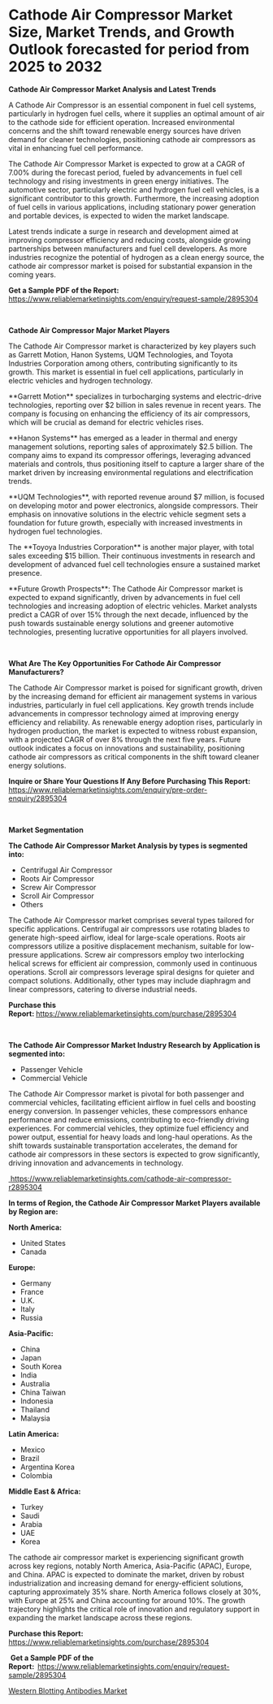 <p><h1>Cathode Air Compressor Market Size, Market Trends, and Growth Outlook forecasted for period from 2025 to 2032</h1></p><p><strong>Cathode Air Compressor Market Analysis and Latest Trends</strong></p>
<p><p>A Cathode Air Compressor is an essential component in fuel cell systems, particularly in hydrogen fuel cells, where it supplies an optimal amount of air to the cathode side for efficient operation. Increased environmental concerns and the shift toward renewable energy sources have driven demand for cleaner technologies, positioning cathode air compressors as vital in enhancing fuel cell performance.</p><p>The Cathode Air Compressor Market is expected to grow at a CAGR of 7.00% during the forecast period, fueled by advancements in fuel cell technology and rising investments in green energy initiatives. The automotive sector, particularly electric and hydrogen fuel cell vehicles, is a significant contributor to this growth. Furthermore, the increasing adoption of fuel cells in various applications, including stationary power generation and portable devices, is expected to widen the market landscape.</p><p>Latest trends indicate a surge in research and development aimed at improving compressor efficiency and reducing costs, alongside growing partnerships between manufacturers and fuel cell developers. As more industries recognize the potential of hydrogen as a clean energy source, the cathode air compressor market is poised for substantial expansion in the coming years.</p></p>
<p><strong>Get a Sample PDF of the Report:&nbsp;</strong> <a href="https://www.reliablemarketinsights.com/enquiry/request-sample/2895304?utm_campaign=2933&utm_medium=2&utm_source=Github&utm_content=ia&utm_term=15032025&utm_id=cathode-air-compressor">https://www.reliablemarketinsights.com/enquiry/request-sample/2895304</a></p>
<p>&nbsp;</p>
<p><strong>Cathode Air Compressor Major Market Players</strong></p>
<p><p>The Cathode Air Compressor market is characterized by key players such as Garrett Motion, Hanon Systems, UQM Technologies, and Toyota Industries Corporation among others, contributing significantly to its growth. This market is essential in fuel cell applications, particularly in electric vehicles and hydrogen technology.</p><p>**Garrett Motion** specializes in turbocharging systems and electric-drive technologies, reporting over $2 billion in sales revenue in recent years. The company is focusing on enhancing the efficiency of its air compressors, which will be crucial as demand for electric vehicles rises.</p><p>**Hanon Systems** has emerged as a leader in thermal and energy management solutions, reporting sales of approximately $2.5 billion. The company aims to expand its compressor offerings, leveraging advanced materials and controls, thus positioning itself to capture a larger share of the market driven by increasing environmental regulations and electrification trends.</p><p>**UQM Technologies**, with reported revenue around $7 million, is focused on developing motor and power electronics, alongside compressors. Their emphasis on innovative solutions in the electric vehicle segment sets a foundation for future growth, especially with increased investments in hydrogen fuel technologies.</p><p>The **Toyoya Industries Corporation** is another major player, with total sales exceeding $15 billion. Their continuous investments in research and development of advanced fuel cell technologies ensure a sustained market presence.</p><p>**Future Growth Prospects**: The Cathode Air Compressor market is expected to expand significantly, driven by advancements in fuel cell technologies and increasing adoption of electric vehicles. Market analysts predict a CAGR of over 15% through the next decade, influenced by the push towards sustainable energy solutions and greener automotive technologies, presenting lucrative opportunities for all players involved.</p></p>
<p>&nbsp;</p>
<p><strong>What Are The Key Opportunities For Cathode Air Compressor Manufacturers?</strong></p>
<p><p>The Cathode Air Compressor market is poised for significant growth, driven by the increasing demand for efficient air management systems in various industries, particularly in fuel cell applications. Key growth trends include advancements in compressor technology aimed at improving energy efficiency and reliability. As renewable energy adoption rises, particularly in hydrogen production, the market is expected to witness robust expansion, with a projected CAGR of over 8% through the next five years. Future outlook indicates a focus on innovations and sustainability, positioning cathode air compressors as critical components in the shift toward cleaner energy solutions.</p></p>
<p><strong>Inquire or Share Your Questions If Any Before Purchasing This Report:</strong> <a href="https://www.reliablemarketinsights.com/enquiry/pre-order-enquiry/2895304?utm_campaign=2933&utm_medium=2&utm_source=Github&utm_content=ia&utm_term=15032025&utm_id=cathode-air-compressor">https://www.reliablemarketinsights.com/enquiry/pre-order-enquiry/2895304</a></p>
<p>&nbsp;</p>
<p><strong>Market Segmentation</strong></p>
<p><strong>The Cathode Air Compressor Market Analysis by types is segmented into:</strong></p>
<p><ul><li>Centrifugal Air Compressor</li><li>Roots Air Compressor</li><li>Screw Air Compressor</li><li>Scroll Air Compressor</li><li>Others</li></ul></p>
<p><p>The Cathode Air Compressor market comprises several types tailored for specific applications. Centrifugal air compressors use rotating blades to generate high-speed airflow, ideal for large-scale operations. Roots air compressors utilize a positive displacement mechanism, suitable for low-pressure applications. Screw air compressors employ two interlocking helical screws for efficient air compression, commonly used in continuous operations. Scroll air compressors leverage spiral designs for quieter and compact solutions. Additionally, other types may include diaphragm and linear compressors, catering to diverse industrial needs.</p></p>
<p><strong>Purchase this Report:&nbsp;</strong><a href="https://www.reliablemarketinsights.com/purchase/2895304?utm_campaign=2933&utm_medium=2&utm_source=Github&utm_content=ia&utm_term=15032025&utm_id=cathode-air-compressor">https://www.reliablemarketinsights.com/purchase/2895304</a></p>
<p>&nbsp;</p>
<p><strong>The Cathode Air Compressor Market Industry Research by Application is segmented into:</strong></p>
<p><ul><li>Passenger Vehicle</li><li>Commercial Vehicle</li></ul></p>
<p><p>The Cathode Air Compressor market is pivotal for both passenger and commercial vehicles, facilitating efficient airflow in fuel cells and boosting energy conversion. In passenger vehicles, these compressors enhance performance and reduce emissions, contributing to eco-friendly driving experiences. For commercial vehicles, they optimize fuel efficiency and power output, essential for heavy loads and long-haul operations. As the shift towards sustainable transportation accelerates, the demand for cathode air compressors in these sectors is expected to grow significantly, driving innovation and advancements in technology.</p></p>
<p><a href="https://www.reliablemarketinsights.com/cathode-air-compressor-r2895304?utm_campaign=2933&utm_medium=2&utm_source=Github&utm_content=ia&utm_term=15032025&utm_id=cathode-air-compressor">&nbsp;https://www.reliablemarketinsights.com/cathode-air-compressor-r2895304</a></p>
<p><strong>In terms of Region, the Cathode Air Compressor Market Players available by Region are:</strong></p>
<p>
    <p> <strong> North America: </strong>
        <ul>
            <li>United States</li>
            <li>Canada</li>
        </ul>
        </p> 
    <p> <strong> Europe: </strong>
        <ul>
            <li>Germany</li>
            <li>France</li>
            <li>U.K.</li>
            <li>Italy</li>
            <li>Russia</li>
        </ul>
        </p> 
    <p> <strong> Asia-Pacific: </strong>
        <ul>
            <li>China</li>
            <li>Japan</li>
            <li>South Korea</li>
            <li>India</li>
            <li>Australia</li>
            <li>China Taiwan</li>
            <li>Indonesia</li>
            <li>Thailand</li>
            <li>Malaysia</li>
        </ul>
        </p> 
    <p> <strong> Latin America: </strong>
        <ul>
            <li>Mexico</li>
            <li>Brazil</li>
            <li>Argentina Korea</li>
            <li>Colombia</li>
        </ul>
        </p> 
    <p> <strong> Middle East & Africa: </strong>
        <ul>
            <li>Turkey</li>
            <li>Saudi</li>
            <li>Arabia</li>
            <li>UAE</li>
            <li>Korea</li>
        </ul>
    </p>
    </p>
<p><p>The cathode air compressor market is experiencing significant growth across key regions, notably North America, Asia-Pacific (APAC), Europe, and China. APAC is expected to dominate the market, driven by robust industrialization and increasing demand for energy-efficient solutions, capturing approximately 35% share. North America follows closely at 30%, with Europe at 25% and China accounting for around 10%. The growth trajectory highlights the critical role of innovation and regulatory support in expanding the market landscape across these regions.</p></p>
<p><strong>Purchase this Report: </strong><a href="https://www.reliablemarketinsights.com/purchase/2895304?utm_campaign=2933&utm_medium=2&utm_source=Github&utm_content=ia&utm_term=15032025&utm_id=cathode-air-compressor">https://www.reliablemarketinsights.com/purchase/2895304</a></p>
<p>&nbsp;<strong>Get a Sample PDF of the Report:&nbsp;&nbsp;</strong><a href="https://www.reliablemarketinsights.com/enquiry/request-sample/2895304?utm_campaign=2933&utm_medium=2&utm_source=Github&utm_content=ia&utm_term=15032025&utm_id=cathode-air-compressor">https://www.reliablemarketinsights.com/enquiry/request-sample/2895304</a></p>
<p><strong></strong></p>
<p><p><a href="https://github.com/carylgrinko/Market-Research-Report-List-1/blob/main/western-blotting-antibodies-market.md?utm_campaign=2933&utm_medium=2&utm_source=Github&utm_content=ia&utm_term=15032025&utm_id=cathode-air-compressor">Western Blotting Antibodies Market</a></p></p>